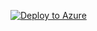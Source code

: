 [![Deploy to Azure](http://azuredeploy.net/deploybutton.png)](https://github.com/digeler/customscript-/blob/master/vmss/vmssexistwindows.json)